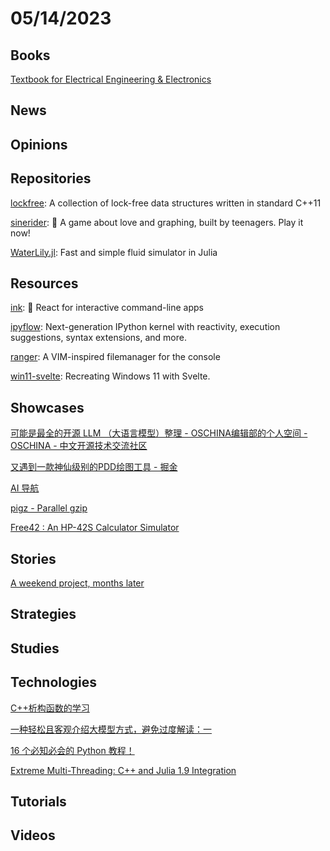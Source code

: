 # 05/14/2023

## Books
[Textbook for Electrical Engineering & Electronics](https://www.allaboutcircuits.com/textbook/)

## News

## Opinions

## Repositories
[lockfree](https://github.com/DNedic/lockfree): A collection of lock-free data structures written in standard C++11

[sinerider](https://github.com/hackclub/sinerider): 💖 A game about love and graphing, built by teenagers. Play it now!

[WaterLily.jl](https://github.com/weymouth/WaterLily.jl): Fast and simple fluid simulator in Julia

## Resources
[ink](https://github.com/vadimdemedes/ink): 🌈 React for interactive command-line apps

[ipyflow](https://github.com/ipyflow/ipyflow): Next-generation IPython kernel with reactivity, execution suggestions, syntax extensions, and more.

[ranger](https://github.com/ranger/ranger): A VIM-inspired filemanager for the console

[win11-svelte](https://github.com/yashash-pugalia/win11-svelte): Recreating Windows 11 with Svelte.

## Showcases
[可能是最全的开源 LLM （大语言模型）整理 - OSCHINA编辑部的个人空间 - OSCHINA - 中文开源技术交流社区](https://my.oschina.net/oscpyaqxylk/blog/8727824)

[又遇到一款神仙级别的PDD绘图工具 - 掘金](https://juejin.cn/post/7223037521423515708)

[AI 导航](https://ai.nancheng.fun/)

[pigz - Parallel gzip](https://zlib.net/pigz/)

[Free42 : An HP-42S Calculator Simulator](https://thomasokken.com/free42/)

## Stories
[A weekend project, months later](https://www.tabbot.app/posts/introducing-tabbot)

## Strategies

## Studies

## Technologies
[C++析构函数的学习](https://juejin.cn/post/7230768754446762041)

[一种轻松且客观介绍大模型方式，避免过度解读：一](https://juejin.cn/post/7230769010907512869)

[16 个必知必会的 Python 教程！](https://mp.weixin.qq.com/s/zlACfdEiyNPuQUnUU2qpGQ)

[Extreme Multi-Threading: C++ and Julia 1.9 Integration](https://scientificcoder.com/extreme-multi-threading-c-and-julia-19-integration)

## Tutorials

## Videos

